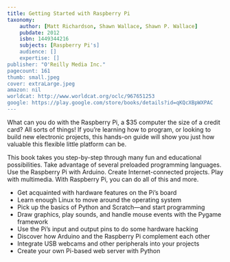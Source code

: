 ```yaml
---
title: Getting Started with Raspberry Pi
taxonomy:
	author: [Matt Richardson, Shawn Wallace, Shawn P. Wallace]
	pubdate: 2012
	isbn: 1449344216
	subjects: [Raspberry Pi's]
	audience: []
	expertise: []
publisher: "O'Reilly Media Inc."
pagecount: 161
thumb: small.jpeg
cover: extraLarge.jpeg
amazon: nil
worldcat: http://www.worldcat.org/oclc/967651253
google: https://play.google.com/store/books/details?id=qKQcXBpWXPAC
---
```

<p>What can you do with the Raspberry Pi, a $35 computer the size of a credit card? All sorts of things! If you’re learning how to program, or looking to build new electronic projects, this hands-on guide will show you just how valuable this flexible little platform can be. <p>This book takes you step-by-step through many fun and educational possibilities. Take advantage of several preloaded programming languages. Use the Raspberry Pi with Arduino. Create Internet-connected projects. Play with multimedia. With Raspberry Pi, you can do all of this and more. <ul> <li>Get acquainted with hardware features on the Pi’s board <li>Learn enough Linux to move around the operating system <li>Pick up the basics of Python and Scratch—and start programming <li>Draw graphics, play sounds, and handle mouse events with the Pygame framework <li>Use the Pi’s input and output pins to do some hardware hacking <li>Discover how Arduino and the Raspberry Pi complement each other <li>Integrate USB webcams and other peripherals into your projects <li>Create your own Pi-based web server with Python </ul>